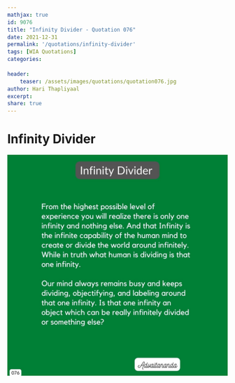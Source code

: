 ```yaml
---
mathjax: true
id: 9076
title: "Infinity Divider - Quotation 076"
date: 2021-12-31
permalink: '/quotations/infinity-divider'
tags: [WIA Quotations] 
categories: 

header:
    teaser: /assets/images/quotations/quotation076.jpg
author: Hari Thapliyaal 
excerpt:
share: true 
---
```


# Infinity Divider

![Infinity Divider](/assets/images/quotations/quotation076.jpg)

